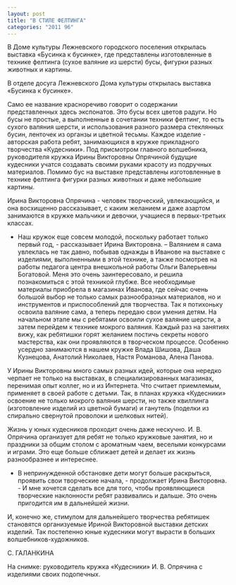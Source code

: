 ```yaml
---
layout: post
title: "В СТИЛЕ ФЕЛТИНГА"
categories: "2011 96"
---
```


В Доме культуры Лежневского городского поселения открылась выставка «Бусинка к бусинке», где представлены изготовленные в технике фелтинга (сухое валяние из шерсти) бусы, фигурки разных животных и картины.

В отделе досуга Лежневского  Дома культуры открылась выставка «Бусинка к бусинке».

Само ее название красноречиво  говорит о содержании представленных здесь экспонатов. Это бусы всех цветов  радуги. Но бусы не простые, а выполненные в сочетании техники фелтинг, то есть  сухого валяния шерсти, и использования разного размера стеклянных бусин,  ленточек из органзы и цветной тесьмы. Каждое изделие - авторская работа ребят,  занимающихся в кружке прикладного творчества «Кудесники». Под присмотром главного  волшебника, руководителя кружка Ирины Викторовны Опрячиной будущие кудесники  учатся создавать своими руками красоту из подручных материалов. Помимо бус на  выставке представлены изготовленные в технике фелтинга фигурки разных животных  и даже небольшие картины.

Ирина Викторовна Опрячина -  человек творческий, увлекающийся, и она восхищенно рассказывает, с каким желанием  и даже азартом занимаются в кружке мальчики и девочки, учащиеся в  первых-третьих классах.

- Наш кружок еще совсем молодой,  поскольку работает только первый год, - рассказывает Ирина Викторовна. – Валянием  я сама увлеклась не так давно, побывав однажды в Иванове на выставке с  изделиями, выполненными в этой технике, а также посмотрев на работы педагога  центра внешкольной работы Ольги Валерьевны Богатовой. Меня это очень  заинтересовало, и решила познакомиться с этой техникой глубже. Все необходимые  материалы приобрела в магазинах Иванова, где сейчас очень большой выбор не  только самых разнообразных материалов, но и инструментов и приспособлений для  творчества. Так я потихоньку освоила валяние сама, а теперь передаю свои умения  детям. На начальном этапе мы с ребятами освоили сухое валяние шерсти, а затем  перейдем к технике мокрого валяния. Каждый раз на занятиях вижу, как ребятишки  горят желанием постичь секреты нового мастерства, как они проявляются в  творческом процессе. Особенно усердно занимаются в нашем кружке Влада Шишова,  Даша Кузнецова, Анатолий Николаев, Настя Романова, Алена Панова.

У Ирины Викторовны много самых  разных идей, которые она нередко черпает не только на выставках, в  специализированных магазинах, перенимая опыт коллег, но и из Интернета. Что  считает приемлемым, применяет в своей работе с детьми. Так, в планах кружка  «Кудесники» освоение не только мокрого валяния шерсти, но также квиллинга  (изготовление изделий из цветной бумаги) и ганутель (поделки из спирально  свернутой проволоки и шелковых нитей).

Жизнь у юных кудесников  проходит очень даже нескучно. И. В. Опрячина организует для ребят не только  кружковые занятия, но и праздники за общим столом с ароматным чаем, веселыми  конкурсами и играми. Это еще больше сближает детей и делает их жизнь  разнообразнее и интереснее.

- В непринужденной обстановке  дети могут больше раскрыться, проявить свои творческие начала, - продолжает  Ирина Викторовна. - И мне хочется сделать все для того, чтобы проявляющиеся  творческие наклонности ребят развивались и дальше. Это очень пригодится им в  дальнейшей жизни.

И, конечно же, стимулом для  дальнейшего творчества ребятишек становятся организуемые Ириной Викторовной  выставки детских изделий. Так постепенно юные кудесники могут вырасти в больших  волшебников-художников.

С. ГАЛАНКИНА

На снимке: руководитель  кружка «Кудесники» И. В. Опрячина с изделиями своих подопечных.


